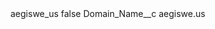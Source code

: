 <?xml version="1.0" encoding="UTF-8"?>
<CustomMetadata xmlns="http://soap.sforce.com/2006/04/metadata" xmlns:xsi="http://www.w3.org/2001/XMLSchema-instance" xmlns:xsd="http://www.w3.org/2001/XMLSchema">
    <label>aegiswe_us</label>
    <protected>false</protected>
    <values>
        <field>Domain_Name__c</field>
        <value xsi:type="xsd:string">aegiswe.us</value>
    </values>
</CustomMetadata>

